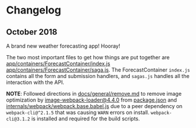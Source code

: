 # Changelog

## October 2018

A brand new weather forecasting app! Hooray!

The two most important files to get how things are put together are [app/containers/ForecastContainer/index.js](app/containers/ForecastContainer/index.js) [app/containers/ForecastContainer/saga.js](app/containers/ForecastContainer/saga.js). The ForecastContainer `index.js` contains all the form and submission handlers, and `sagas.js` handles all the interaction with the API.

**NOTE**: Followed directions in [docs/general/remove.md](docs/general/remove.md) to remove image optimization by [image-webpack-loader@4.4.0](https://github.com/tcoopman/image-webpack-loader) from [package.json](package.json) and [internals/webpack/webpack.base.babel.js](internals/webpack/webpack.base.babel.js#L87) due to a peer dependency on `webpack-cli@^2.1.5` that was causing `WARN` errors on install. `webpack-cli@3.1.2` is installed and required for the build scripts.
